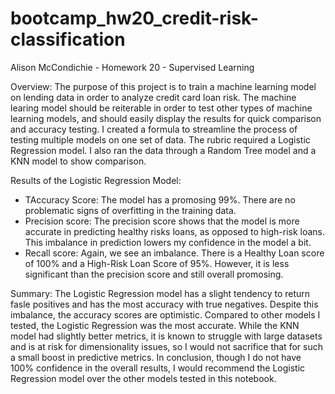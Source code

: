 # bootcamp_hw20_credit-risk-classification
Alison McCondichie - Homework 20 - Supervised Learning

Overview: The purpose of this project is to train a machine learning model on lending data in order to analyze credit card loan risk. The machine learing model should be reiterable in order to test other types of machine learning models, and should easily display the results for quick comparison and accuracy testing. I created a formula to streamline the process of testing multiple models on one set of data. The rubric required a Logistic Regression model. I also ran the data through a Random Tree model and a KNN model to show comparison.

Results of the Logistic Regression Model:
- TAccuracy Score: The model has a promosing 99%. There are no problematic signs of overfitting in the training data. 
- Precision score: The precision score shows that the model is more accurate in predicting healthy risks loans, as opposed to high-risk loans. This imbalance in prediction lowers my confidence in the model a bit. 
- Recall score: Again, we see an imbalance. There is a Healthy Loan score of 100% and a High-Risk Loan Score of 95%. However, it is less significant than the precision score and still overall promosing. 

Summary: The Logistic Regression model has a slight tendency to return fasle positives and has the most accuracy with true negatives. Despite this imbalance, the accuracy scores are optimistic. 
Compared to other models I tested, the Logistic Regression was the most accurate. While the KNN model had slightly better metrics, it is known to struggle with large datasets and is at risk for dimensionality issues, so I would not sacrifice that for such a small boost in predictive metrics. 
In conclusion, though I do not have 100% confidence in the overall results, I would recommend the Logistic Regression model over the other models tested in this notebook. 